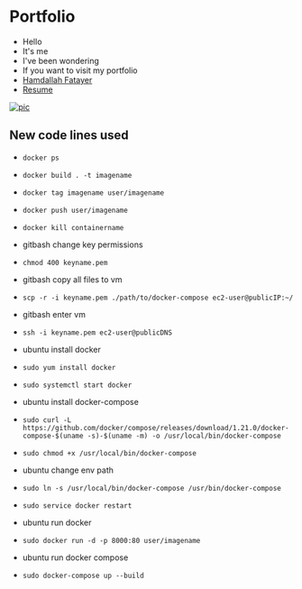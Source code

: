 # Portfolio
- Hello
- It's me
- I've been wondering
- If you want to visit my portfolio
- [Hamdallah Fatayer](http://3.135.20.94/)
- [Resume](https://drive.google.com/file/d/1QhxyIwPO_ka_cgSjsZpjUd3bRYrobIJH/view?usp=sharing)

[![pic](https://i.imgur.com/nqobfru.png)](http://3.135.20.94/)

## New code lines used 
- ```docker ps```
- ```docker build . -t imagename```
- ```docker tag imagename user/imagename```
- ```docker push user/imagename```
- ```docker kill containername```

- gitbash change key permissions
- ```chmod 400 keyname.pem```
- gitbash copy all files to vm
- ```scp -r -i keyname.pem ./path/to/docker-compose ec2-user@publicIP:~/```
- gitbash enter vm
- ```ssh -i keyname.pem ec2-user@publicDNS```
- ubuntu install docker
- ```sudo yum install docker```
- ```sudo systemctl start docker```
- ubuntu install docker-compose
- ```sudo curl -L https://github.com/docker/compose/releases/download/1.21.0/docker-compose-$(uname -s)-$(uname -m) -o /usr/local/bin/docker-compose```
- ```sudo chmod +x /usr/local/bin/docker-compose```
- ubuntu change env path
- ```sudo ln -s /usr/local/bin/docker-compose /usr/bin/docker-compose```
- ```sudo service docker restart```
- ubuntu run docker
- ```sudo docker run -d -p 8000:80 user/imagename```
- ubuntu run docker compose
- ```sudo docker-compose up --build```
